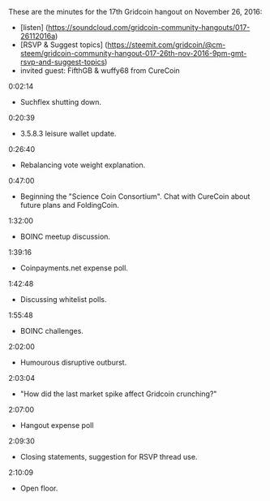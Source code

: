 These are the minutes for the 17th Gridcoin hangout on November 26, 2016:

* [listen] (https://soundcloud.com/gridcoin-community-hangouts/017-26112016a)
* [RSVP & Suggest topics] (https://steemit.com/gridcoin/@cm-steem/gridcoin-community-hangout-017-26th-nov-2016-9pm-gmt-rsvp-and-suggest-topics)
* invited guest: FifthGB & wuffy68 from CureCoin


0:02:14
* Suchflex shutting down.

0:20:39
* 3.5.8.3 leisure wallet update.

0:26:40
* Rebalancing vote weight explanation.

0:47:00
* Beginning the "Science Coin Consortium". Chat with CureCoin about future plans and FoldingCoin.

1:32:00
* BOINC meetup discussion.

1:39:16
* Coinpayments.net expense poll.

1:42:48
* Discussing whitelist polls.

1:55:48
* BOINC challenges.

2:02:00
* Humourous disruptive outburst.

2:03:04
* "How did the last market spike affect Gridcoin crunching?"

2:07:00
* Hangout expense poll

2:09:30
* Closing statements, suggestion for RSVP thread use.

2:10:09
* Open floor.
